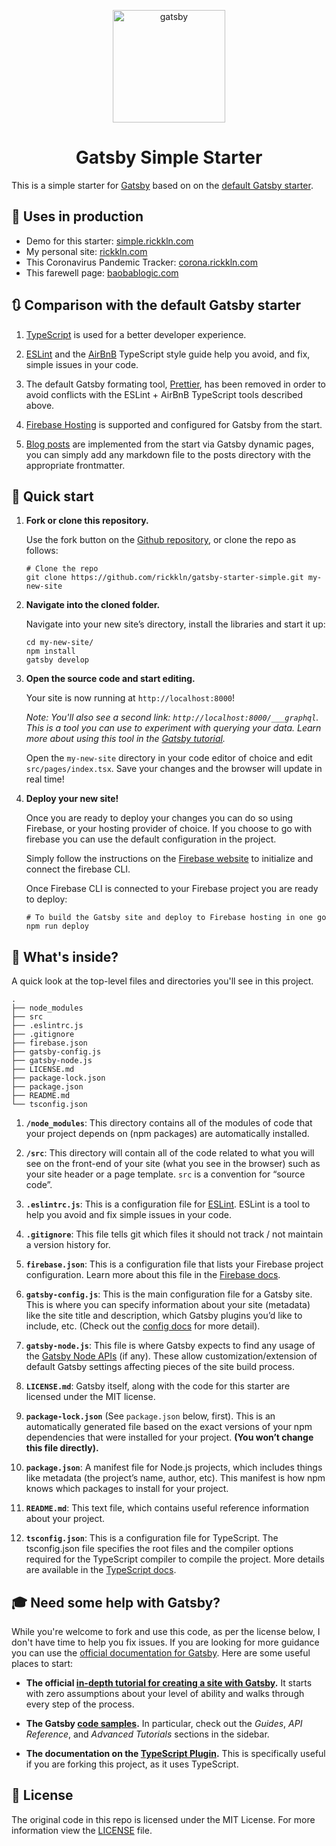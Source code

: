 <p align="center">
  <a href="https://www.gatsbyjs.org/starters">
    <img alt="gatsby" src="https://github.com/rickkln/gatsby-starter-simple/blob/master/src/images/gatsby-icon.png?raw=true" width="180" />
  </a>
</p>

<h1 align="center">
  Gatsby Simple Starter
</h1>

This is a simple starter for [Gatsby](https://www.gatsbyjs.org) based on on the [default Gatsby starter](https://github.com/gatsbyjs/gatsby-starter-default).

## 🔦 Uses in production
- Demo for this starter: [simple.rickkln.com](https://simple.rickkln.com)
- My personal site: [rickkln.com](https://rickkln.com)
- This Coronavirus Pandemic Tracker: [corona.rickkln.com](https://corona.rickkln.com)
- This farewell page: [baobablogic.com](https://www.baobablogic.com)
 
## 🔃 Comparison with the default Gatsby starter

1.  [TypeScript](https://www.typescriptlang.org/) is used for a better developer experience.

1.  [ESLint](https://eslint.org/) and the [AirBnB](https://github.com/airbnb/javascript) TypeScript style guide help you avoid, and fix, simple issues in your code.

1. The default Gatsby formating tool, [Prettier](https://prettier.io/), has been removed in order to avoid conflicts with the ESLint + AirBnB TypeScript tools described above.

1. [Firebase Hosting](https://firebase.google.com/docs/hosting/) is supported and configured for Gatsby from the start.

1. [Blog posts](https://gatsby-starter-simple.web.app/blog/example-post) are implemented from the start via Gatsby dynamic pages, you can simply add any markdown file to the posts directory with the appropriate frontmatter.

## 🚀 Quick start

1.  **Fork or clone this repository.**

    Use the fork button on the [Github repository](https://https://github.com/rickkln/gatsby-starter-simple), or clone the repo as follows:

    ```shell
    # Clone the repo
    git clone https://github.com/rickkln/gatsby-starter-simple.git my-new-site
    ```

1.  **Navigate into the cloned folder.**

    Navigate into your new site’s directory, install the libraries and start it up:

    ```shell
    cd my-new-site/
    npm install
    gatsby develop
    ```

1.  **Open the source code and start editing.**

    Your site is now running at `http://localhost:8000`!

    _Note: You'll also see a second link: _`http://localhost:8000/___graphql`_. This is a tool you can use to experiment with querying your data. Learn more about using this tool in the [Gatsby tutorial](https://www.gatsbyjs.org/tutorial/part-five/#introducing-graphiql)._

    Open the `my-new-site` directory in your code editor of choice and edit `src/pages/index.tsx`. Save your changes and the browser will update in real time!

1.  **Deploy your new site!**

    Once you are ready to deploy your changes you can do so using Firebase, or your hosting provider of choice. If you choose to go with firebase you can use the default configuration in the project.

    Simply follow the instructions on the [Firebase website](https://firebase.google.com/docs/hosting/quickstart) to initialize and connect the firebase CLI.

    Once Firebase CLI is connected to your Firebase project you are ready to deploy:

    ```shell
    # To build the Gatsby site and deploy to Firebase hosting in one go
    npm run deploy
    ```

## 🧐 What's inside?

A quick look at the top-level files and directories you'll see in this project.

    .
    ├── node_modules
    ├── src
    ├── .eslintrc.js
    ├── .gitignore
    ├── firebase.json
    ├── gatsby-config.js
    ├── gatsby-node.js
    ├── LICENSE.md
    ├── package-lock.json
    ├── package.json
    ├── README.md
    └── tsconfig.json

1.  **`/node_modules`**: This directory contains all of the modules of code that your project depends on (npm packages) are automatically installed.

1.  **`/src`**: This directory will contain all of the code related to what you will see on the front-end of your site (what you see in the browser) such as your site header or a page template. `src` is a convention for “source code”.

1.  **`.eslintrc.js`**: This is a configuration file for [ESLint](https://eslint.org/). ESLint is a tool to help you avoid and fix simple issues in your code.

1.  **`.gitignore`**: This file tells git which files it should not track / not maintain a version history for.

1.  **`firebase.json`**: This is a configuration file that lists your Firebase project configuration. Learn more about this file in the [Firebase docs](https://firebase.google.com/docs/hosting/full-config).

1.  **`gatsby-config.js`**: This is the main configuration file for a Gatsby site. This is where you can specify information about your site (metadata) like the site title and description, which Gatsby plugins you’d like to include, etc. (Check out the [config docs](https://www.gatsbyjs.org/docs/gatsby-config/) for more detail).

1.  **`gatsby-node.js`**: This file is where Gatsby expects to find any usage of the [Gatsby Node APIs](https://www.gatsbyjs.org/docs/node-apis/) (if any). These allow customization/extension of default Gatsby settings affecting pieces of the site build process.

1.  **`LICENSE.md`**: Gatsby itself, along with the code for this starter are licensed under the MIT license.

1. **`package-lock.json`** (See `package.json` below, first). This is an automatically generated file based on the exact versions of your npm dependencies that were installed for your project. **(You won’t change this file directly).**

1. **`package.json`**: A manifest file for Node.js projects, which includes things like metadata (the project’s name, author, etc). This manifest is how npm knows which packages to install for your project.

1. **`README.md`**: This text file, which contains useful reference information about your project.

1.  **`tsconfig.json`**: This is a configuration file for TypeScript. The tsconfig.json file specifies the root files and the compiler options required for the TypeScript compiler to compile the project. More details are available in the [TypeScript docs](https://www.typescriptlang.org/docs/handbook/tsconfig-json.html).

## 🎓 Need some help with Gatsby?

While you're welcome to fork and use this code, as per the license below, I don't have time to help you fix issues. If you are looking for more guidance you can use the [official documentation for Gatsby](https://www.gatsbyjs.org/). Here are some useful places to start:

- **The official [in-depth tutorial for creating a site with Gatsby](https://www.gatsbyjs.org/tutorial/).** It starts with zero assumptions about your level of ability and walks through every step of the process.

- **The Gatsby [code samples](https://www.gatsbyjs.org/docs/).** In particular, check out the _Guides_, _API Reference_, and _Advanced Tutorials_ sections in the sidebar.

- **The documentation on the [TypeScript Plugin](https://www.gatsbyjs.org/packages/gatsby-plugin-typescript/).** This is specifically useful if you are forking this project, as it uses TypeScript.

## 📝 License

The original code in this repo is licensed under the MIT License. For more information view the [LICENSE](https://github.com/rickkln/gatsby-starter-simple/blob/master/LICENSE.md) file.
